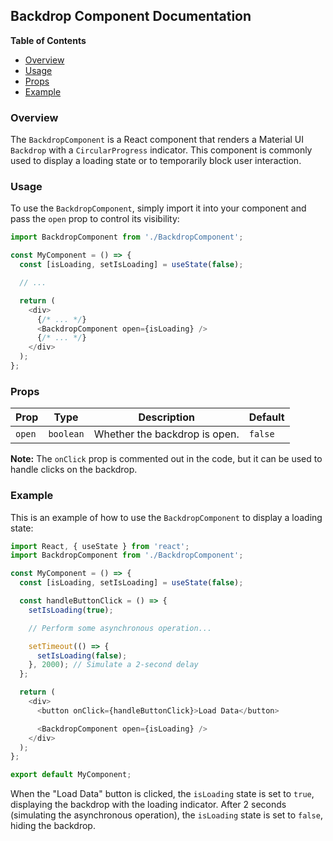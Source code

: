 ## Backdrop Component Documentation 

**Table of Contents**

* [Overview](#overview)
* [Usage](#usage)
* [Props](#props)
* [Example](#example)

### Overview

The `BackdropComponent` is a React component that renders a Material UI `Backdrop` with a `CircularProgress` indicator. This component is commonly used to display a loading state or to temporarily block user interaction.

### Usage

To use the `BackdropComponent`, simply import it into your component and pass the `open` prop to control its visibility:

```javascript
import BackdropComponent from './BackdropComponent';

const MyComponent = () => {
  const [isLoading, setIsLoading] = useState(false);

  // ...

  return (
    <div>
      {/* ... */}
      <BackdropComponent open={isLoading} />
      {/* ... */}
    </div>
  );
};
```

### Props

| Prop | Type | Description | Default |
|---|---|---|---|
| `open` | `boolean` |  Whether the backdrop is open. | `false` |

**Note:** The `onClick` prop is commented out in the code, but it can be used to handle clicks on the backdrop.

### Example

This is an example of how to use the `BackdropComponent` to display a loading state:

```javascript
import React, { useState } from 'react';
import BackdropComponent from './BackdropComponent';

const MyComponent = () => {
  const [isLoading, setIsLoading] = useState(false);

  const handleButtonClick = () => {
    setIsLoading(true);

    // Perform some asynchronous operation...

    setTimeout(() => {
      setIsLoading(false);
    }, 2000); // Simulate a 2-second delay
  };

  return (
    <div>
      <button onClick={handleButtonClick}>Load Data</button>

      <BackdropComponent open={isLoading} />
    </div>
  );
};

export default MyComponent;
```

When the "Load Data" button is clicked, the `isLoading` state is set to `true`, displaying the backdrop with the loading indicator. After 2 seconds (simulating the asynchronous operation), the `isLoading` state is set to `false`, hiding the backdrop. 
